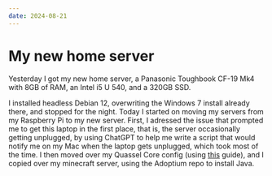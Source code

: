 ```yaml
---
date: 2024-08-21
---
```

# My new home server
Yesterday I got my new home server, a Panasonic Toughbook CF-19 Mk4 with 8GB of RAM, an Intel i5 U 540, and a 320GB SSD.

I installed headless Debian 12, overwriting the Windows 7 install already there, and stopped for the night.
Today I started on moving my servers from my Raspberry Pi to my new server.
First, I adressed the issue that prompted me to get this laptop in the first place, that is, the server occasionally getting unplugged, by using ChatGPT to help me write a script that would notify me on my Mac when the laptop gets unplugged,
which took most of the time. I then moved over my Quassel Core config (using [this](https://clover.moe/2013/11/17/how-to-move-quassel-core/) guide), and I copied over my minecraft server, using the Adoptium repo to install Java.
